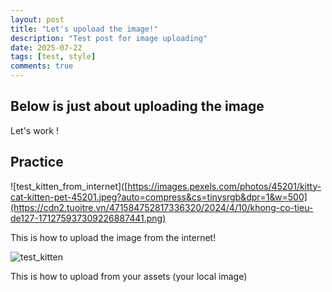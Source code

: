 ```yaml
---
layout: post
title: "Let's upoload the image!"
description: "Test post for image uploading"
date: 2025-07-22
tags: [test, style]
comments: true
---
```


Below is just about uploading the image
---
Let's work !


## Practice

![test_kitten_from_internet]([https://images.pexels.com/photos/45201/kitty-cat-kitten-pet-45201.jpeg?auto=compress&cs=tinysrgb&dpr=1&w=500](https://cdn2.tuoitre.vn/471584752817336320/2024/4/10/khong-co-tieu-de127-171275937309226887441.png)

This is how to upload the image from the internet!

![test_kitten](https://junhee-lee233.github.io/paper-jekyll-theme/assets/images/test_kitten.jpeg)

This is how to upload from your assets (your local image)

